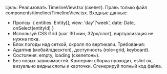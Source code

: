 Цель: Реализовать TimelineView.tsx (скелет).
Правь только файл components/timeline/TimelineView.tsx.
Входные данные:
- Пропсы: { entities: Entity[], view: 'day'|'week', date: Date, onSelect(entityId) }
- Используй CSS Grid (шаг 30 мин, 32px/слот), виртуализация не нужна пока.
- Блок погоды над сеткой, скролл по вертикали.
Требования:
- Адаптив (мобайл/десктоп), доступность (role=grid, keyboard).
- Состояния: empty, loading (скелетоны).
- Без новых зависимостей.
Критерии: сборка проходит, eslint ок, визуально видны слоты и карточки.
Сгенерируй полный код файла.
